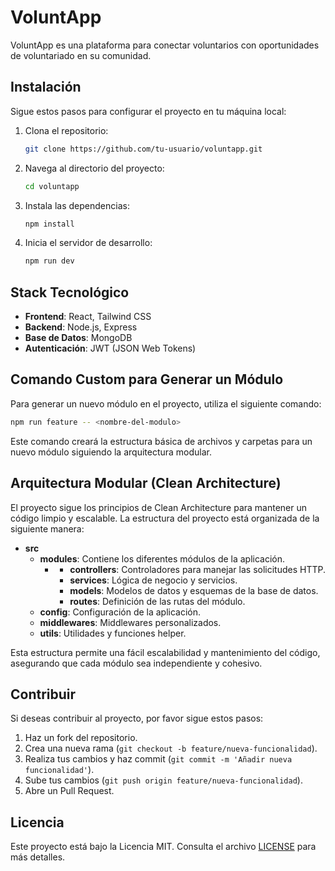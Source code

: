 # VoluntApp

VoluntApp es una plataforma para conectar voluntarios con oportunidades de voluntariado en su comunidad.

## Instalación

Sigue estos pasos para configurar el proyecto en tu máquina local:

1. Clona el repositorio:
    ```bash
    git clone https://github.com/tu-usuario/voluntapp.git
    ```
2. Navega al directorio del proyecto:
    ```bash
    cd voluntapp
    ```
3. Instala las dependencias:
    ```bash
    npm install
    ```
4. Inicia el servidor de desarrollo:
    ```bash
    npm run dev
    ```

## Stack Tecnológico

- **Frontend**: React, Tailwind CSS
- **Backend**: Node.js, Express
- **Base de Datos**: MongoDB
- **Autenticación**: JWT (JSON Web Tokens)

## Comando Custom para Generar un Módulo

Para generar un nuevo módulo en el proyecto, utiliza el siguiente comando:

```bash
npm run feature -- <nombre-del-modulo>
```

Este comando creará la estructura básica de archivos y carpetas para un nuevo módulo siguiendo la arquitectura modular.

## Arquitectura Modular (Clean Architecture)

El proyecto sigue los principios de Clean Architecture para mantener un código limpio y escalable. La estructura del proyecto está organizada de la siguiente manera:

- **src**
  - **modules**: Contiene los diferentes módulos de la aplicación.
    - **<modulo>**
      - **controllers**: Controladores para manejar las solicitudes HTTP.
      - **services**: Lógica de negocio y servicios.
      - **models**: Modelos de datos y esquemas de la base de datos.
      - **routes**: Definición de las rutas del módulo.
  - **config**: Configuración de la aplicación.
  - **middlewares**: Middlewares personalizados.
  - **utils**: Utilidades y funciones helper.

Esta estructura permite una fácil escalabilidad y mantenimiento del código, asegurando que cada módulo sea independiente y cohesivo.

## Contribuir

Si deseas contribuir al proyecto, por favor sigue estos pasos:

1. Haz un fork del repositorio.
2. Crea una nueva rama (`git checkout -b feature/nueva-funcionalidad`).
3. Realiza tus cambios y haz commit (`git commit -m 'Añadir nueva funcionalidad'`).
4. Sube tus cambios (`git push origin feature/nueva-funcionalidad`).
5. Abre un Pull Request.

## Licencia

Este proyecto está bajo la Licencia MIT. Consulta el archivo [LICENSE](LICENSE) para más detalles.
